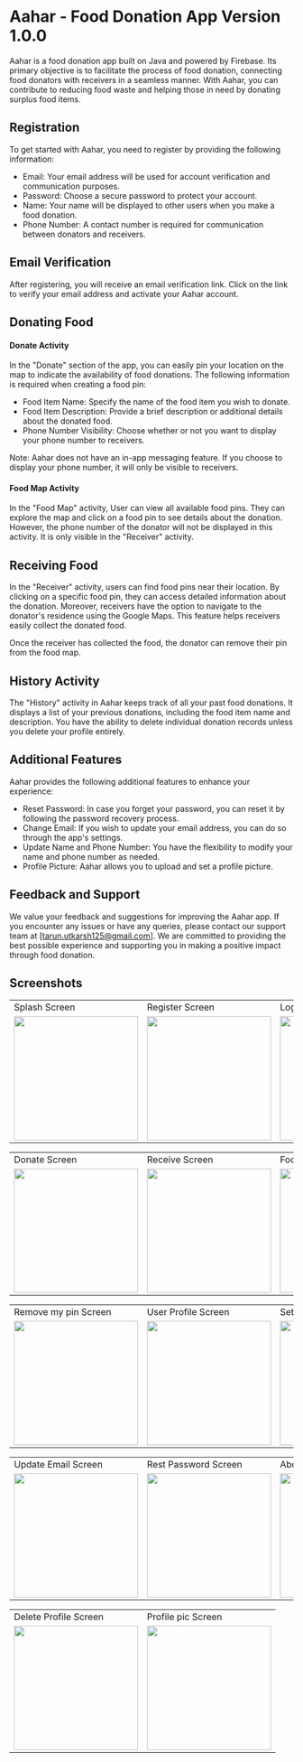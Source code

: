 # Aahar - Food Donation App Version 1.0.0

Aahar is a food donation app built on Java and powered by Firebase. Its primary objective is to facilitate the process of food donation, connecting food donators with receivers in a seamless manner. With Aahar, you can contribute to reducing food waste and helping those in need by donating surplus food items.

## Registration

To get started with Aahar, you need to register by providing the following information:

- Email: Your email address will be used for account verification and communication purposes.
- Password: Choose a secure password to protect your account.
- Name: Your name will be displayed to other users when you make a food donation.
- Phone Number: A contact number is required for communication between donators and receivers.

## Email Verification

After registering, you will receive an email verification link. Click on the link to verify your email address and activate your Aahar account.

## Donating Food

#### Donate Activity

In the "Donate" section of the app, you can easily pin your location on the map to indicate the availability of food donations. The following information is required when creating a food pin:

- Food Item Name: Specify the name of the food item you wish to donate.
- Food Item Description: Provide a brief description or additional details about the donated food.
- Phone Number Visibility: Choose whether or not you want to display your phone number to receivers.

Note: Aahar does not have an in-app messaging feature. If you choose to display your phone number, it will only be visible to receivers.

#### Food Map Activity

In the "Food Map" activity, User can view all available food pins. They can explore the map and click on a food pin to see details about the donation. However, the phone number of the donator will not be displayed in this activity. It is only visible in the "Receiver" activity.

## Receiving Food

In the "Receiver" activity, users can find food pins near their location. By clicking on a specific food pin, they can access detailed information about the donation. Moreover, receivers have the option to navigate to the donator's residence using the Google Maps. This feature helps receivers easily collect the donated food.

Once the receiver has collected the food, the donator can remove their pin from the food map.

## History Activity

The "History" activity in Aahar keeps track of all your past food donations. It displays a list of your previous donations, including the food item name and description. You have the ability to delete individual donation records unless you delete your profile entirely.

## Additional Features

Aahar provides the following additional features to enhance your experience:

- Reset Password: In case you forget your password, you can reset it by following the password recovery process.
- Change Email: If you wish to update your email address, you can do so through the app's settings.
- Update Name and Phone Number: You have the flexibility to modify your name and phone number as needed.
- Profile Picture: Aahar allows you to upload and set a profile picture.

## Feedback and Support

We value your feedback and suggestions for improving the Aahar app. If you encounter any issues or have any queries, please contact our support team at [tarun.utkarsh125@gmail.com]. We are committed to providing the best possible experience and supporting you in making a positive impact through food donation.

## Screenshots

<p align="center" float="left">
<table>
  <tr>
    <td>Splash Screen</td>
    <td>Register Screen</td>
    <td>Login Screen</td>
    <td>Dashboard Screen</td>
  </tr>
  <tr>
    <td><img src="https://github.com/TarunSingh2002/AAHAR1.0.0/assets/133011792/13c8525d-20ec-4f58-ac12-3dd2e48d3d9a" width="220"></td>
    <td><img src="https://github.com/TarunSingh2002/AAHAR1.0.0/assets/133011792/df3923fc-0696-47f6-9ccd-78df6a0f7526" width="220"></td>
    <td><img src="https://github.com/TarunSingh2002/AAHAR1.0.0/assets/133011792/c2b28601-e839-4818-aabd-832fc40c470e" width="220"></td>
    <td><img src="https://github.com/TarunSingh2002/AAHAR1.0.0/assets/133011792/8c6a569b-7ac5-4a33-a1c7-c3920aab8f48" width="220"></td>
  </tr>
 </table>
 <table>
  <tr>
    <td>Donate Screen</td>
    <td>Receive Screen</td>
    <td>Food Map Screen</td>
    <td>History Screen</td>
  </tr>
  <tr>
    <td><img src="https://github.com/TarunSingh2002/AAHAR1.0.0/assets/133011792/3763fae1-28b9-4da8-ac7d-26993c86a8c7" width="220"></td>
    <td><img src="https://github.com/TarunSingh2002/AAHAR1.0.0/assets/133011792/3f562a39-5b35-42f1-98b2-b505400c6709" width="220"></td>
    <td><img src="https://github.com/TarunSingh2002/AAHAR1.0.0/assets/133011792/0cbb379a-dc21-40b2-b52f-8923ef0de780" width="220"></td>
    <td><img src="https://github.com/TarunSingh2002/AAHAR1.0.0/assets/133011792/675acbd1-b14f-4273-942b-1ca2a923e8da" width="220"></td>
  </tr>
 </table>
 </table>
 <table>
  <tr>
    <td>Remove my pin Screen</td>
    <td>User Profile Screen</td>
    <td>Setting Screen</td>
    <td>Update Profile Screen</td>
  </tr>
  <tr>
    <td><img src="https://github.com/TarunSingh2002/AAHAR1.0.0/assets/133011792/0eeabd71-d920-4ba2-b165-ae9e76da12e7" width="220"></td>
    <td><img src="https://github.com/TarunSingh2002/AAHAR1.0.0/assets/133011792/25594f6e-76c6-4a67-9881-54cfe6ff4890" width="220"></td>
    <td><img src="https://github.com/TarunSingh2002/AAHAR1.0.0/assets/133011792/e8867f02-05d6-4c22-b99b-5f76204a412c" width="220"></td>
    <td><img src="https://github.com/TarunSingh2002/AAHAR1.0.0/assets/133011792/c2401508-aa14-4a5b-9154-735f4aab847d" width="220"></td>
  </tr>
 </table>
 
 <table>
  <tr>
    <td>Update Email Screen</td>
    <td>Rest Password Screen</td>
    <td>About Us Screen</td>
    <td>Contact Us Screen</td>
  </tr>
  <tr>
    <td><img src="https://github.com/TarunSingh2002/AAHAR1.0.0/assets/133011792/d8fe5fb6-fb1a-4a8e-a608-a32f1bf64b70" width="220"></td>
    <td><img src="https://github.com/TarunSingh2002/AAHAR1.0.0/assets/133011792/615801c0-85be-4d0f-9ca2-e356b8e41346" width="220"></td>
    <td><img src="https://github.com/TarunSingh2002/AAHAR1.0.0/assets/133011792/05f53af7-7fea-46d6-ab15-9e96176f05e3" width="220"></td>
    <td><img src="https://github.com/TarunSingh2002/AAHAR1.0.0/assets/133011792/52ba06a7-bff1-4933-9f89-c4c4d8012e3a" width="220"></td>
  </tr>
 </table>
 <table>
  <tr>
    <td>Delete Profile Screen</td> 
    <td>Profile pic Screen</td> 
  </tr>
  <tr>
    <td><img src="https://github.com/TarunSingh2002/AAHAR1.0.0/assets/133011792/b8563cc2-fe3a-420e-9295-b348315525ce" width="220"></td>  
     <td><img src="https://github.com/TarunSingh2002/AAHAR1.0.0/assets/133011792/fd0fd77f-989f-4cf1-b784-d21de309f0a1" width="220"></td>  
  </tr>
 </table>
 </p>


